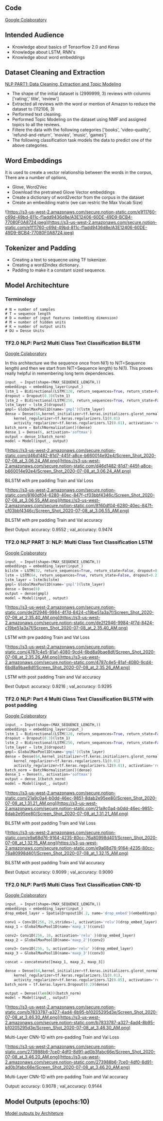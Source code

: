 ## Code

[Google Colaboratory](https://colab.research.google.com/drive/1rXDFWIySDIw5a24mNScqU4dLUPsAAsSc?usp=sharing)

## Intended Audience

- Knowledge about basics of Tensorflow 2.0 and Keras
- Knowledge about LSTM, RNN's
- Knowledge about word embeddings

## Dataset Cleaning and Extraction

[NLP PART1: Data Cleaning, Extraction and Topic Modeling](https://www.notion.so/NLP-PART1-Data-Cleaning-Extraction-and-Topic-Modeling-bb571ba8ed4c4014bc7243c5a0d1f233)

- The shape of the initial dataset is (2999999, 3) reviews with columns ['rating',' title', 'review']
- Extracted all reviews with the word or mention of Amazon  to reduce the dataset to  (112106, 3)
- Performed text cleaning.
- Performed Topic Modeling on the dataset using NMF and assigned topics to all the reviews.
- Filtere the data with the following categories  ['books', 'video-quality', 'refund-and-return', 'movies', 'music', 'games']
- The following classification task models the data to predict one of the above categories.

## Word Embeddings

It is used to create a vector relationship between the words in the corpus, There are a number of options,

- Glove, Word2Vec
- Download the pretrained Glove Vector embeddings
- Create a dictionary of word2vector from the corpus in the dataset
- Create an embedding matrix  (we can restric the Max Vocab Size)

![https://s3-us-west-2.amazonaws.com/secure.notion-static.com/e1f11760-c69d-49bd-811c-f1add9436d8e/A3E12406-60DE-49D9-BCB4-77080F0A8724.jpeg](https://s3-us-west-2.amazonaws.com/secure.notion-static.com/e1f11760-c69d-49bd-811c-f1add9436d8e/A3E12406-60DE-49D9-BCB4-77080F0A8724.jpeg)

## Tokenizer and Padding

- Creating a text to sequecne using TF tokenizer.
- Creating a word2index dictionary.
- Padding to make it a constant sized sequence.

## Model Architechture

### Terminology

```
# N = number of samples
# T = sequence length
# D = number of input features (embedding dimension)
# M = number of hidden units
# K = number of output units
# DU = Dense Units
```

### TF2.0 NLP: Part2 Multi Class Text Classification BiLSTM

[Google Colaboratory](https://colab.research.google.com/drive/1UcBWQVWSDsCKkFNw3qtYNF4qDecWgOYr?usp=sharing)

In this architecture we the sequence once from N(1) to N(T=Sequence length) and then we start from N(T=Sequence length) to N(1). This proves really helpful in remembering long term dependencies.

```python
input_ = Input(shape=(MAX_SEQUENCE_LENGTH,))                                              (NxT)
embeddings = embedding_layer(input_)                                                      (NxTXD)
lstm_1 = Bidirectional(LSTM(128, return_sequences=True, return_state=False))(embeddings)  (NxTx2M)
dropout = Dropout(0.3)(lstm_1)
lstm_2 = Bidirectional(LSTM(256, return_sequences=True, return_state=False, dropout=0.3)) (NxTx2M) #2M because of the BiLSTM
lstm_layer = lstm_2(dropout)
gmpl= GlobalMaxPool1D(name='gmpl')(lstm_layer)                                            (Nx2M)
dense = Dense(64,kernel_initializer=tf.keras.initializers.glorot_normal(seed=None),
    kernel_regularizer=tf.keras.regularizers.l1(0.01)
    activity_regularizer=tf.keras.regularizers.l2(0.01), activation='relu')(gmpl)         (NxDU)
batch_norm = BatchNormalization()(dense)                                                  (NXK)
dense_1 = Dense(6, activation='softmax')
output = dense_1(batch_norm)
model = Model(input_, output)
```

![https://s3-us-west-2.amazonaws.com/secure.notion-static.com/d46d1482-81d7-445f-a8ce-b660014e92e4/Screen_Shot_2020-07-08_at_3.06.24_AM.png](https://s3-us-west-2.amazonaws.com/secure.notion-static.com/d46d1482-81d7-445f-a8ce-b660014e92e4/Screen_Shot_2020-07-08_at_3.06.24_AM.png)

BiLSTM with pre padding Train and Val Loss

![https://s3-us-west-2.amazonaws.com/secure.notion-static.com/8160df04-6280-40ec-847f-cf03bbf4346c/Screen_Shot_2020-07-08_at_3.06.55_AM.png](https://s3-us-west-2.amazonaws.com/secure.notion-static.com/8160df04-6280-40ec-847f-cf03bbf4346c/Screen_Shot_2020-07-08_at_3.06.55_AM.png)

BiLSTM with pre padding Train and Val accuracy

Best Output: accuracy: 0.9552  ;  val_accuracy: 0.9474

### TF2.0 NLP PART 3: NLP:  Multi Class Text Classification LSTM

[Google Colaboratory](https://colab.research.google.com/drive/1LUSoFn_xlcAODf-WOLb8xLL5p9z0o47a?usp=sharing)

```python
input_ = Input(shape=(MAX_SEQUENCE_LENGTH,))                                                           (NxT)
embeddings = embedding_layer(input_)                                                                   (NxTXD)
bilstm = LSTM(32, return_sequences=True, return_state=False, dropout=0.2)(embeddings)                  (NxTXM)
lstm = LSTM(64, return_sequences=True, return_state=False, dropout=0.2)                                (NxTXM)
lstm_layer = lstm(bilstm)
gmpl= GlobalMaxPool1D(name='gmpl')(lstm_layer)                                                         (NXM)
dense = Dense(6)                                                                                       (NXK)
output = dense(gmpl)
model = Model(input_, output)
```

![https://s3-us-west-2.amazonaws.com/secure.notion-static.com/de2f2946-9984-4f7d-8424-c19be51a3a7f/Screen_Shot_2020-07-08_at_2.35.40_AM.png](https://s3-us-west-2.amazonaws.com/secure.notion-static.com/de2f2946-9984-4f7d-8424-c19be51a3a7f/Screen_Shot_2020-07-08_at_2.35.40_AM.png)

LSTM with pre padding Train and Val Loss

![https://s3-us-west-2.amazonaws.com/secure.notion-static.com/4787c4e5-81af-4080-9cd4-6bd8a9bae8df/Screen_Shot_2020-07-08_at_2.35.26_AM.png](https://s3-us-west-2.amazonaws.com/secure.notion-static.com/4787c4e5-81af-4080-9cd4-6bd8a9bae8df/Screen_Shot_2020-07-08_at_2.35.26_AM.png)

LSTM with post padding Train and Val accuracy

Best Output:  accuracy: 0.9216  ; val_accuracy: 0.9295

### TF2.0 NLP: Part 4 Multi Class Text Classification BiLSTM with post padding

[Google Colaboratory](https://colab.research.google.com/drive/1J0uNOgxFFtOPofeBbCGeRbkWG1o1SpH6?usp=sharing)

```python
input_ = Input(shape=(MAX_SEQUENCE_LENGTH,))                                              (NxT)
embeddings = embedding_layer(input_)                                                      (NxTXD)
lstm_1 = Bidirectional(LSTM(128, return_sequences=True, return_state=False))(embeddings)  (NxTx2M)
dropout = Dropout(0.3)(lstm_1)
lstm_2 = Bidirectional(LSTM(256, return_sequences=True, return_state=False, dropout=0.3)) (NxTx2M) #2M because of the BiLSTM
lstm_layer = lstm_2(dropout)
gmpl= GlobalMaxPool1D(name='gmpl')(lstm_layer)                                            (Nx2M)
dense = Dense(64,kernel_initializer=tf.keras.initializers.glorot_normal(seed=None),
    kernel_regularizer=tf.keras.regularizers.l1(0.01)
    activity_regularizer=tf.keras.regularizers.l2(0.01), activation='relu')(gmpl)         (NxDU)
batch_norm = BatchNormalization()(dense)                                                  (NXK)
dense_1 = Dense(6, activation='softmax')
output = dense_1(batch_norm)
model = Model(input_, output)
```

![https://s3-us-west-2.amazonaws.com/secure.notion-static.com/21a9c0a4-b0dd-46ec-9851-8dab2e95ee80/Screen_Shot_2020-07-08_at_1.31.21_AM.png](https://s3-us-west-2.amazonaws.com/secure.notion-static.com/21a9c0a4-b0dd-46ec-9851-8dab2e95ee80/Screen_Shot_2020-07-08_at_1.31.21_AM.png)

BiLSTM with post padding Train and Val Loss

![https://s3-us-west-2.amazonaws.com/secure.notion-static.com/e9a68d76-9164-4235-80cc-76a80998d401/Screen_Shot_2020-07-08_at_1.32.15_AM.png](https://s3-us-west-2.amazonaws.com/secure.notion-static.com/e9a68d76-9164-4235-80cc-76a80998d401/Screen_Shot_2020-07-08_at_1.32.15_AM.png)

BiLSTM with post padding Train and Val accuracy

Best Output:  accuracy: 0.9099 ; val_accuracy: 0.9090

### TF2.0 NLP: Part5 Multi Class Text Classification CNN-1D

[Google Colaboratory](https://colab.research.google.com/drive/1by90KYnHm2h77lJrVWiUS3AogsV9kqBF?usp=sharing)

```python
input_ = Input(shape=(MAX_SEQUENCE_LENGTH,))
embeddings = embedding_layer(input_)
drop_embed_layer = SpatialDropout1D(.2, name='drop_embed')(embeddings)

conv1 = Conv1D(256, 20,strides=1, activation='relu')(drop_embed_layer)
maxp_1 = GlobalMaxPool1D(name='maxp_1')(conv1)

conv2= Conv1D(256, 10, activation='relu' )(drop_embed_layer)
maxp_2 = GlobalMaxPool1D(name='maxp_2')(conv2)

conv3= Conv1D(256, 5, activation='relu' )(drop_embed_layer)
maxp_3 = GlobalMaxPool1D(name='maxp_3')(conv3)

concat = concatenate([maxp_1, maxp_2, maxp_3])

dense = Dense(64,kernel_initializer=tf.keras.initializers.glorot_normal(seed=None),
    kernel_regularizer=tf.keras.regularizers.l1(0.01),
    activity_regularizer=tf.keras.regularizers.l2(0.05), activation='relu')(concat)
batch_norm = tf.keras.layers.Dropout(0.2)(dense)

output = Dense((len(K))(batch_norm)
model = Model(input_, output)
```

![https://s3-us-west-2.amazonaws.com/secure.notion-static.com/b7833787-a327-4ad4-8b95-b10205295d3e/Screen_Shot_2020-07-08_at_3.46.30_AM.png](https://s3-us-west-2.amazonaws.com/secure.notion-static.com/b7833787-a327-4ad4-8b95-b10205295d3e/Screen_Shot_2020-07-08_at_3.46.30_AM.png)

Multi-Layer CNN-1D with pre-padding Train and Val Loss

![https://s3-us-west-2.amazonaws.com/secure.notion-static.com/273988b6-7ce0-4df0-8d91-ad0b3fabc66e/Screen_Shot_2020-07-08_at_3.46.20_AM.png](https://s3-us-west-2.amazonaws.com/secure.notion-static.com/273988b6-7ce0-4df0-8d91-ad0b3fabc66e/Screen_Shot_2020-07-08_at_3.46.20_AM.png)

Multi-Layer CNN-1D with pre-padding Train and Val accuracy

Output: accuracy: 0.9078  ;  val_accuracy: 0.9144

## Model Outputs (epochs:10)

[Model outputs by Architeture ](https://www.notion.so/999de183ae1942dc9f9d32f35bbdff56)
